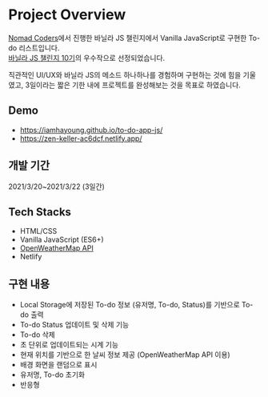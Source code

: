 # Project Overview

<a href="https://nomadcoders.co/" target="_blank">Nomad Coders</a>에서 진행한 바닐라 JS 챌린지에서
Vanilla JavaScript로 구현한 To-do 리스트입니다.
<br>
<a href="https://nomadcoders.co/community/thread/572" target="_blank">바닐라 JS 챌린지 10기</a>의 우수작으로 선정되었습니다.

<p>직관적인 UI/UX와 바닐라 JS의 메소드 하나하나를 경험하며 구현하는 것에 힘을 기울였고, 3일이라는 짧은 기한 내에 프로젝트를 완성해보는 것을 목표로 하였습니다.</p>

## Demo

* https://iamhayoung.github.io/to-do-app-js/
* https://zen-keller-ac6dcf.netlify.app/

## 개발 기간

2021/3/20~2021/3/22 (3일간)

## Tech Stacks

* HTML/CSS
* Vanilla JavaScript (ES6+)
* <a href="https://openweathermap.org/api" target="_blank">OpenWeatherMap API</a>
* Netlify

## 구현 내용

* Local Storage에 저장된 To-do 정보 (유저명, To-do, Status)를 기반으로 To-do 출력
* To-do Status 업데이트 및 삭제 기능
* To-do 삭제
* 초 단위로 업데이트되는 시계 기능
* 현재 위치를 기반으로 한 날씨 정보 제공 (OpenWeatherMap API 이용)
* 배경 화면을 랜덤으로 표시
* 유저명, To-do 초기화
* 반응형 
